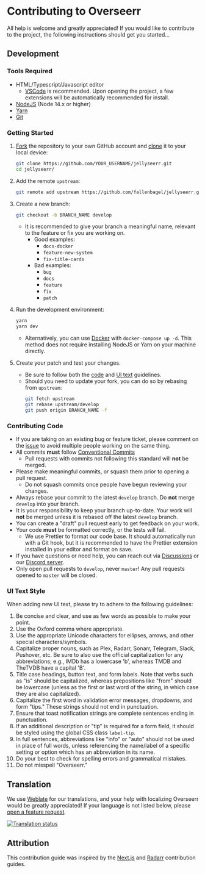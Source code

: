 # Contributing to Overseerr

All help is welcome and greatly appreciated! If you would like to contribute to the project, the following instructions should get you started...

## Development

### Tools Required

- HTML/Typescript/Javascript editor
  - [VSCode](https://code.visualstudio.com/) is recommended. Upon opening the project, a few extensions will be automatically recommended for install.
- [NodeJS](https://nodejs.org/en/download/) (Node 14.x or higher)
- [Yarn](https://yarnpkg.com/)
- [Git](https://git-scm.com/downloads)

### Getting Started

1. [Fork](https://help.github.com/articles/fork-a-repo/) the repository to your own GitHub account and [clone](https://help.github.com/articles/cloning-a-repository/) it to your local device:

   ```bash
   git clone https://github.com/YOUR_USERNAME/jellyseerr.git
   cd jellyseerr/
   ```

2. Add the remote `upstream`:

   ```bash
   git remote add upstream https://github.com/fallenbagel/jellyseerr.git
   ```

3. Create a new branch:

   ```bash
   git checkout -b BRANCH_NAME develop
   ```

   - It is recommended to give your branch a meaningful name, relevant to the feature or fix you are working on.
     - Good examples:
       - `docs-docker`
       - `feature-new-system`
       - `fix-title-cards`
     - Bad examples:
       - `bug`
       - `docs`
       - `feature`
       - `fix`
       - `patch`

4. Run the development environment:

   ```bash
   yarn
   yarn dev
   ```

   - Alternatively, you can use [Docker](https://www.docker.com/) with `docker-compose up -d`. This method does not require installing NodeJS or Yarn on your machine directly.

5. Create your patch and test your changes.

   - Be sure to follow both the [code](#contributing-code) and [UI text](#ui-text-style) guidelines.
   - Should you need to update your fork, you can do so by rebasing from `upstream`:
     ```bash
     git fetch upstream
     git rebase upstream/develop
     git push origin BRANCH_NAME -f
     ```

### Contributing Code

- If you are taking on an existing bug or feature ticket, please comment on the [issue](https://github.com/fallenbagel/jellyseerr/issues) to avoid multiple people working on the same thing.
- All commits **must** follow [Conventional Commits](https://www.conventionalcommits.org/en/v1.0.0/)
  - Pull requests with commits not following this standard will **not** be merged.
- Please make meaningful commits, or squash them prior to opening a pull request.
  - Do not squash commits once people have begun reviewing your changes.
- Always rebase your commit to the latest `develop` branch. Do **not** merge `develop` into your branch.
- It is your responsibility to keep your branch up-to-date. Your work will **not** be merged unless it is rebased off the latest `develop` branch.
- You can create a "draft" pull request early to get feedback on your work.
- Your code **must** be formatted correctly, or the tests will fail.
  - We use Prettier to format our code base. It should automatically run with a Git hook, but it is recommended to have the Prettier extension installed in your editor and format on save.
- If you have questions or need help, you can reach out via [Discussions](https://github.com/fallenbagel/jellyseerr/discussions) or our [Discord server](https://discord.gg/ckbvBtDJgC).
- Only open pull requests to `develop`, never `master`! Any pull requests opened to `master` will be closed.

### UI Text Style

When adding new UI text, please try to adhere to the following guidelines:

1. Be concise and clear, and use as few words as possible to make your point.
2. Use the Oxford comma where appropriate.
3. Use the appropriate Unicode characters for ellipses, arrows, and other special characters/symbols.
4. Capitalize proper nouns, such as Plex, Radarr, Sonarr, Telegram, Slack, Pushover, etc. Be sure to also use the official capitalization for any abbreviations; e.g., IMDb has a lowercase 'b', whereas TMDB and TheTVDB have a capital 'B'.
5. Title case headings, button text, and form labels. Note that verbs such as "is" should be capitalized, whereas prepositions like "from" should be lowercase (unless as the first or last word of the string, in which case they are also capitalized).
6. Capitalize the first word in validation error messages, dropdowns, and form "tips." These strings should not end in punctuation.
7. Ensure that toast notification strings are complete sentences ending in punctuation.
8. If an additional description or "tip" is required for a form field, it should be styled using the global CSS class `label-tip`.
9. In full sentences, abbreviations like "info" or "auto" should not be used in place of full words, unless referencing the name/label of a specific setting or option which has an abbreviation in its name.
10. Do your best to check for spelling errors and grammatical mistakes.
11. Do not misspell "Overseerr."

## Translation

We use [Weblate](https://hosted.weblate.org/engage/overseerr/) for our translations, and your help with localizing Overseerr would be greatly appreciated! If your language is not listed below, please [open a feature request](https://github.com/fallenbagel/jellyseerr/issues/new/choose).

<a href="https://hosted.weblate.org/engage/overseerr/"><img src="https://hosted.weblate.org/widgets/overseerr/-/overseerr-frontend/multi-auto.svg" alt="Translation status" /></a>

## Attribution

This contribution guide was inspired by the [Next.js](https://github.com/vercel/next.js) and [Radarr](https://github.com/Radarr/Radarr) contribution guides.
